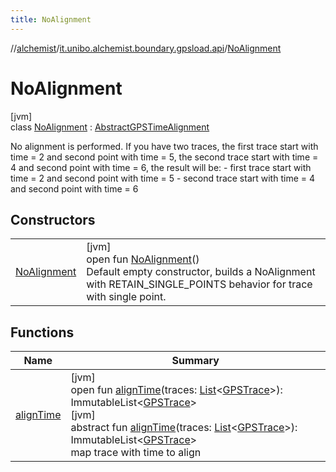 ```yaml
---
title: NoAlignment
---
```

//[alchemist](../../../index.html)/[it.unibo.alchemist.boundary.gpsload.api](../index.html)/[NoAlignment](index.html)



# NoAlignment



[jvm]\
class [NoAlignment](index.html) : [AbstractGPSTimeAlignment](../-abstract-g-p-s-time-alignment/index.html)

No alignment is performed. If you have two traces, the first trace start with time = 2 and second point with time = 5, the second trace start with time = 4 and second point with time = 6, the result will be: - first trace start with time = 2 and second point with time = 5 - second trace start with time = 4 and second point with time = 6



## Constructors


| | |
|---|---|
| [NoAlignment](-no-alignment.html) | [jvm]<br>open fun [NoAlignment](-no-alignment.html)()<br>Default empty constructor, builds a NoAlignment with RETAIN_SINGLE_POINTS behavior for trace with single point. |


## Functions


| Name | Summary |
|---|---|
| [alignTime](../-abstract-g-p-s-time-alignment/align-time.html) | [jvm]<br>open fun [alignTime](../-abstract-g-p-s-time-alignment/align-time.html)(traces: [List](https://docs.oracle.com/javase/8/docs/api/java/util/List.html)<[GPSTrace](../../it.unibo.alchemist.model.interfaces/-g-p-s-trace/index.html)>): ImmutableList<[GPSTrace](../../it.unibo.alchemist.model.interfaces/-g-p-s-trace/index.html)><br>[jvm]<br>abstract fun [alignTime](../-g-p-s-time-alignment/align-time.html)(traces: [List](https://docs.oracle.com/javase/8/docs/api/java/util/List.html)<[GPSTrace](../../it.unibo.alchemist.model.interfaces/-g-p-s-trace/index.html)>): ImmutableList<[GPSTrace](../../it.unibo.alchemist.model.interfaces/-g-p-s-trace/index.html)><br>map trace with time to align |

